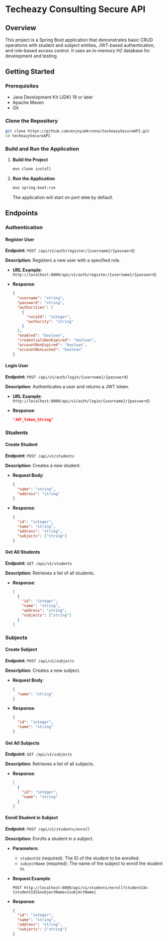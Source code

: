 # Techeazy Consulting Secure API

## Overview

This project is a Spring Boot application that demonstrates basic CRUD operations with student and subject entities, JWT-based authentication, and role-based access control. It uses an in-memory H2 database for development and testing.

## Getting Started

### Prerequisites

- Java Development Kit (JDK) 19 or later
- Apache Maven
- Git

### Clone the Repository

```bash
git clone https://github.com/enjoyimkrsnna/techeazySecureAPI.git
cd techeazySecureAPI
```

### Build and Run the Application

1. **Build the Project**

   ```bash
   mvn clean install
   ```

2. **Run the Application**

   ```bash
   mvn spring-boot:run
   ```

   The application will start on port `8000` by default.

## Endpoints

### Authentication

#### Register User

**Endpoint**: `POST /api/v1/auth/register/{username}/{password}`

**Description**: Registers a new user with a specified role.

- **URL Example**: `http://localhost:8000/api/v1/auth/register/{username}/{password}`

- **Response**:
  ```json
  {
    "username": "string",
    "password": "string",
    "authorities": [
      {
        "roleId": "integer",
        "authority": "string"
      }
    ],
    "enabled": "boolean",
    "credentialsNonExpired": "boolean",
    "accountNonExpired": "boolean",
    "accountNonLocked": "boolean"
  }
  ```

#### Login User

**Endpoint**: `POST /api/v1/auth/login/{username}/{password}`

**Description**: Authenticates a user and returns a JWT token.

- **URL Example**: `http://localhost:8000/api/v1/auth/login/{username}/{password}`

- **Response**:
  ```json
  "JWT_Token_String"
  ```

### Students

#### Create Student

**Endpoint**: `POST /api/v1/students`

**Description**: Creates a new student.

- **Request Body**:
  ```json
  {
    "name": "string",
    "address": "string"
  }
  ```

- **Response**:
  ```json
  {
    "id": "integer",
    "name": "string",
    "address": "string",
    "subjects": ["string"]
  }
  ```

#### Get All Students

**Endpoint**: `GET /api/v1/students`

**Description**: Retrieves a list of all students.

- **Response**:
  ```json
  [
    {
      "id": "integer",
      "name": "string",
      "address": "string",
      "subjects": ["string"]
    }
  ]
  ```

### Subjects

#### Create Subject

**Endpoint**: `POST /api/v1/subjects`

**Description**: Creates a new subject.

- **Request Body**:
  ```json
  {
    "name": "string"
  }
  ```

- **Response**:
  ```json
  {
    "id": "integer",
    "name": "string"
  }
  ```

#### Get All Subjects

**Endpoint**: `GET /api/v1/subjects`

**Description**: Retrieves a list of all subjects.

- **Response**:
  ```json
  [
    {
      "id": "integer",
      "name": "string"
    }
  ]
  ```

#### Enroll Student in Subject

**Endpoint**: `POST /api/v1/students/enroll`

**Description**: Enrolls a student in a subject.

- **Parameters**:
    - `studentId` (required): The ID of the student to be enrolled.
    - `subjectName` (required): The name of the subject to enroll the student in.

- **Request Example**:
  ```http
  POST http://localhost:8000/api/v1/students/enroll?studentId={studentId}&subjectName={subjectName}
  ```

- **Response**:
  ```json
  {
    "id": "integer",
    "name": "string",
    "address": "string",
    "subjects": ["string"]
  }
  ```

